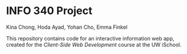 # INFO 340 Project

Kina Chong, Hoda Ayad, Yohan Cho, Emma Finkel

This repository contains code for an interactive information web app, created for the _Client-Side Web Development_ course at the UW iSchool.

